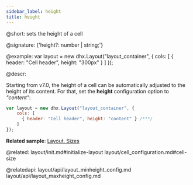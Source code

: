 ```yaml
---
sidebar_label: height
title: height
---          
```


@short: sets the height of a cell

@signature: {'height?: number | string;'}

@example: 
var layout = new dhx.Layout("layout_container", {
    cols: [
      { header: "Cell header", height: "300px" }
    ]
});



@descr:
 
Starting from v7.0, the height of a cell can be automatically adjusted to the height of its content. For that, set the **height** configuration option to *"content"*:

~~~js
var layout = new dhx.Layout("layout_container", {
    cols: [
      { header: "Cell header", height: "content" } /*!*/
    ]
});
~~~

**Related sample**: [Layout. Sizes](https://snippet.dhtmlx.com/miej9gb9)

@related: layout/init.md#initialize-layout
layout/cell_configuration.md#cell-size

@relatedapi: 
layout/api/layout_minheight_config.md
layout/api/layout_maxheight_config.md
